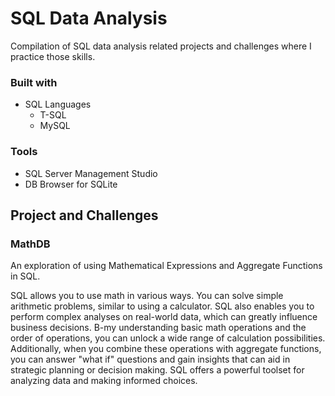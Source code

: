 # SQL Data Analysis
Compilation of SQL data analysis related projects and challenges where I practice those skills.

### Built with
* SQL Languages
    * T-SQL
    * MySQL

### Tools
* SQL Server Management Studio 
* DB Browser for SQLite

## Project and Challenges
### MathDB
An exploration of using Mathematical Expressions and Aggregate Functions in SQL.

SQL allows you to use math in various ways. You can solve simple arithmetic problems, similar to using a calculator. SQL also enables you to perform complex analyses on real-world data, which can greatly influence business decisions. B-my understanding basic math operations and the order of operations, you can unlock a wide range of calculation possibilities. Additionally, when you combine these operations with aggregate functions, you can answer "what if" questions and gain insights that can aid in strategic planning or decision making. SQL offers a powerful toolset for analyzing data and making informed choices.